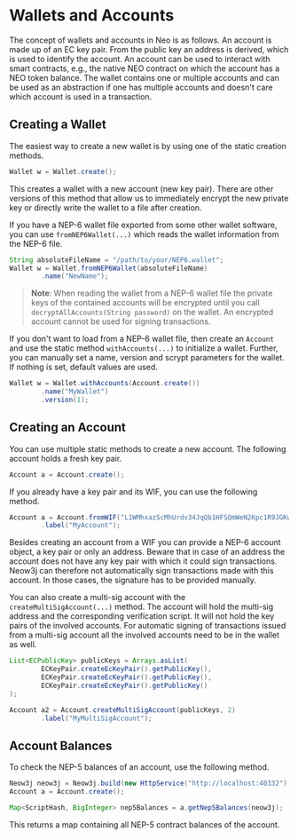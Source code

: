# Wallets and Accounts

The concept of wallets and accounts in Neo is as follows. An account is made up of an EC key pair.
From the public key an address is derived, which is used to identify the account. An account can be
used to interact with smart contracts, e.g., the native NEO contract on which the account has a NEO
token balance.
The wallet contains one or multiple accounts and can be used as an abstraction if one has multiple
accounts and doesn't care which account is used in a transaction.

## Creating a Wallet

The easiest way to create a new wallet is by using one of the static creation methods.

```java
Wallet w = Wallet.create();
```

This creates a wallet with a new account (new key pair). There are other versions of this method that allow us to
immediately encrypt the new private key or directly write the wallet to a file after creation.

If you have a NEP-6 wallet file exported from some other wallet software, you can use
`fromNEP6Wallet(...)` which reads the wallet information from the NEP-6 file.

```java
String absoluteFileName = "/path/to/your/NEP6.wallet";
Wallet w = Wallet.fromNEP6Wallet(absoluteFileName)
        .name("NewName");
```

> **Note**: When reading the wallet from a NEP-6 wallet file the private keys of the contained accounts will be
> encrypted until you call `decryptAllAccounts(String password)` on the wallet. An encrypted account cannot be used for
> signing transactions.

If you don't want to load from a NEP-6 wallet file, then create an `Account` and use the static method `withAccounts(...)`
to initialize a wallet. Further, you can manually set a name, version and scrypt parameters for the wallet. If nothing is
set, default values are used.

```java
Wallet w = Wallet.withAccounts(Account.create())
        .name("MyWallet")
        .version(1);
```

## Creating an Account

You can use multiple static methods to create a new account. The following account holds a fresh key pair.

```java
Account a = Account.create();
```

If you already have a key pair and its WIF, you can use the following method.

```java
Account a = Account.fromWIF("L1WMhxazScMhUrdv34JqQb1HFSQmWeN2Kpc1R9JGKwL7CDNP21uR")
        .label("MyAccount");
```

Besides creating an account from a WIF you can provide a NEP-6 account object, a key pair or only an address. Beware
that in case of an address the account does not have any key pair with which it could sign transactions. Neow3j can
therefore not automatically sign transactions made with this account. In those cases, the signature has to be provided
manually.

You can also create a multi-sig account with the `createMultiSigAccount(...)` method. The account
will hold the multi-sig address and the corresponding verification script. It will not hold the key
pairs of the involved accounts. For automatic signing of transactions issued from a multi-sig
account all the involved accounts need to be in the wallet as well.

```java
List<ECPublicKey> publicKeys = Arrays.asList(
        ECKeyPair.createEcKeyPair().getPublicKey(),
        ECKeyPair.createEcKeyPair().getPublicKey(),
        ECKeyPair.createEcKeyPair().getPublicKey()
);

Account a2 = Account.createMultiSigAccount(publicKeys, 2)
        .label("MyMultiSigAccount");
```

## Account Balances

To check the NEP-5 balances of an account, use the following method.

```java
Neow3j neow3j = Neow3j.build(new HttpService("http://localhost:40332"));
Account a = Account.create();

Map<ScriptHash, BigInteger> nep5Balances = a.getNep5Balances(neow3j);
```

This returns a map containing all NEP-5 contract balances of the account.
